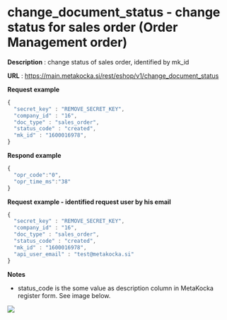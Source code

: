 # change_document_status - change status for sales order (Order Management order)

**Description** : change status of sales order, identified by mk_id

**URL** : https://main.metakocka.si/rest/eshop/v1/change_document_status

**Request example**
```javascript
{
  "secret_key" : "REMOVE_SECRET_KEY",
  "company_id" : "16",
  "doc_type" : "sales_order",
  "status_code" : "created",
  "mk_id" : "1600016978",
}
```

**Respond example**
```javascript
{
  "opr_code":"0",
  "opr_time_ms":"38"
}
```

**Request example - identified request user by his email**
```javascript
{
  "secret_key" : "REMOVE_SECRET_KEY",
  "company_id" : "16",
  "doc_type" : "sales_order",
  "status_code" : "created",
  "mk_id" : "1600016978",
  "api_user_email" : "test@metakocka.si"
}
```

**Notes**
- status_code is the some value as description column in MetaKocka register form. See image below. 

![](change_document_status.png?raw=true)
